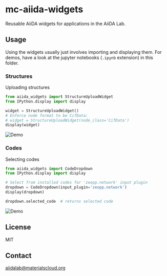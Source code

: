 # mc-aiida-widgets

Reusable AiiDA widgets for applications in the AiiDA Lab.

## Usage

Using the widgets usually just involves importing and displaying them.
For demos, have a look at the jupyter notebooks (`.ipynb` extension) in
this folder.

### Structures

Uploading structures
```python
from aiida_widgets import StructureUploadWidget
from IPython.display import display

widget = StructureUploadWidget()
# Enforce node format to be CifData:
# widget = StructureUploadWidget(node_class='CifData')
display(widget)
```

![Demo](https://image.ibb.co/fjnHco/structure.gif "Using the StructureUploadWidget.")

### Codes

Selecting codes
```python
from aiida_widgets import CodeDropdown
from IPython.display import display

# Select from installed codes for 'zeopp.network' input plugin
dropdown = CodeDropdown(input_plugin='zeopp.network')
display(dropdown)

dropdown.selected_code  # returns selected code
```

![Demo](https://image.ibb.co/gSFFf8/codes.gif "Using the CodeDropDown.")

## License

MIT

## Contact

aiidalab@materialscloud.org
